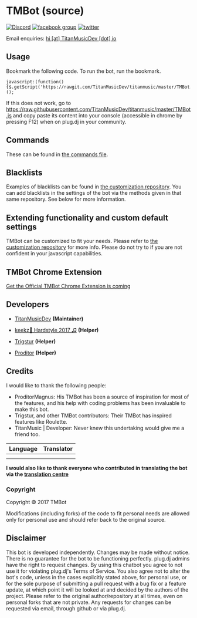 # TMBot (source)

[![Discord](https://basicbot.herokuapp.com/badge.svg)](https://discord.gg/hvWTZrZ) [![facebook group](https://img.shields.io/badge/facebook-group-3b5998.svg?style=flat)](https://goo.gl/3EybNI) [![twitter](https://img.shields.io/twitter/follow/TittanMusic.svg?style=social)](https://goo.gl/0jzhuz)

Email enquiries: [hi [at] TitanMusicDev [dot] io](estmercyclan@gmail.com)

Usage
-----
Bookmark the following code. To run the bot, run the bookmark.

```
javascript:(function(){$.getScript('https://rawgit.com/TitanMusicDev/titanmusic/master/TMBot.js');})();
```

If this does not work, go to https://raw.githubusercontent.com/TitanMusicDev/titanmusic/master/TMBot.js and copy paste its content into your console (accessible in chrome by pressing F12) when on plug.dj in your community.


Commands
--------
These can be found in [the commands file](commands.md).


Blacklists
----------
Examples of blacklists can be found in [the customization repository]().
You can add blacklists in the settings of the bot via the methods given in that same repository. See below for more information.


Extending functionality and custom default settings
---------------------------------------------------
TMBot can be customized to fit your needs. Please refer to [the customization repository](https://github.com/TitanMusicDev/titanmusic) for more info.
Please do not try to if you are not confident in your javascript capabilities.


TMBot Chrome Extension
-------------------------
[Get the Official TMBot Chrome Extension is coming]()


Developers
----------
 - [TitanMusicDev](https://github.com/TitanMusicDev) __(Maintainer)__

 - [keekz🐺 Hardstyle 2017 ♫]() __(Helper)__
 - [Trigstur]() __(Helper)__
 - [Proditor]() __(Helper)__


Credits
--------

I would like to thank the following people:

- ProditorMagnus: His TMBot has been a source of inspiration for most of the features, and his help with coding problems has been invaluable to make this bot.
- Trigstur, and other TMBot contributors: Their TMBot has inspired features like Roulette.
- TitanMusic | Developer: Never knew this undertaking would give me a friend too.

|Language | Translator|
|:------:|:---------:|
||[]()|
||[]()|

__I would also like to thank everyone who contributed in translating the bot via the [translation centre]()__


### Copyright

Copyright &copy; 2017 TMBot

Modifications (including forks) of the code to fit personal needs are allowed only for personal use and should refer back to the original source.


Disclaimer
----------

This bot is developed independently. Changes may be made without notice. There is no guarantee for the bot to be functioning perfectly.
plug.dj admins have the right to request changes.
By using this chatbot you agree to not use it for violating plug.dj's Terms of Service.
You also agree not to alter the bot's code, unless in the cases explicitly stated above, for personal use, or for the sole purpose of submitting a pull request with a bug fix or a feature update, at which point it will be looked at and decided by the authors of the project.
Please refer to the original author/repository at all times, even on personal forks that are not private.
Any requests for changes can be requested via email, through github or via plug.dj.
